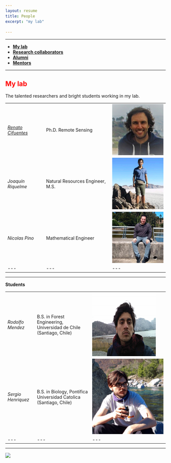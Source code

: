 ```yaml
---
layout: resume
title: People 
excerpt: "my lab"

---
```


<style>H1{color:DarkRed;}</style>
<style>H2{color:Red;}</style>

--------


* **[My lab](#my-lab)** 
* **[Research collaborators](./collabora.md)**
* **[Alumni](./alumni.md)** 
* **[Mentors](./mentors.md)** 

--------

## My lab
The talented researchers and bright students working in my lab.


|   |   |   | 
|---|---|---|
| [*Renato Cifuentes*](https://www.researchgate.net/profile/Renato_Cifuentes)  |Ph.D. Remote Sensing   | ![](images/renato_2.jpg)  |   
| *Joaquín Riquelme*  |Natural Resources Engineer, M.S.   |  ![](images/joaquin_2.jpg) | 
|  *Nicolas Pino* | Mathematical Engineer  | ![](images/NicoP_2.jpg)  | 
|---|---|---|

--------

__Students__

|   |   |   |
|---|---|---|
|*Rodolfo Mendez*  | B.S. in Forest Engineering, Universidad de Chile (Santiago, Chile)   |  ![](images/rodolfo.png) |
|*Sergio Henriquez*  | B.S. in Biology, Pontifica Universidad Catolica (Santiago, Chile)   | ![](images/sergio.png)  |
|---|---|---|


--------

![](images/groupRuca.jpg)

<!-- ### Footer
Former students, post-docs, and visiting students..  Furthermore, I have listed former students at various levels, conditions, and institutions. Besides, a link to my current research collaborators. 
Our lab investigates how forest ecosystems change through time. We use both mathematical, theoretical, statistical and empirical approaches to address several research questions related to the development of forests; tree allometry; the scaling of tree-level processes to ecosystems; and the building of forest growth model. Our research also includes the long-term monitoring of the temperate forests in southern Chile.
![](images/groupRuca.jpg){width=200px height=200px}
![](images/droneYo.JPG)
![Kitten](images/groupRuca.jpg){:height="36px" width="36px"}
__Postdoc__
* *Renato Cifuentes*, Ph.D.
__Research assistants__
* *Joaquín Riquelme*, Natural Resources Engineer, M.S.
* *Nicolas Pino*, Mathematical Engineer.
__Visiting graduate students__
* *Patricio Ojeda*, Doctoral program in Forest Sciences, Universidad Austral de Chile (Valdivia, Chile)
![Kitten](images/groupRuca.jpg){ width=50%}
<img src="images/groupRuca.jpg" alt="drawing" width="200"/>
Last updated: August 2020 -->
